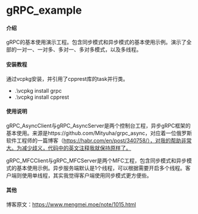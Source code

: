 # gRPC_example

#### 介绍
gRPC的基本使用演示工程。包含同步模式和异步模式的基本使用示例。演示了全部的一对一、一对多、多对一、多对多模式，以及多线程。


#### 安装教程
通过vcpkg安装，并引用了cpprest库的task并行类。

- .\vcpkg install grpc
- .\vcpkg install cpprest


#### 使用说明

gRPC_AsyncClient与gRPC_AsyncServer是两个控制台工程，异步gRPC框架的基本使用。来源是https://github.com/Mityuha/grpc_async，对应着一位俄罗斯软件工程师的一篇博客（https://habr.com/en/post/340758/），对我的帮助非常大。为减少歧义，代码中的英文注释我就保持原样了。

gRPC_MFCClient与gRPC_MFCServer是两个MFC工程，包含同步模式和异步模式的基本使用示例。异步服务端默认是1个线程，可以根据需要开启多个线程。客户端则使用单线程，其实我觉得客户端使用同步模式更方便些。

#### 其他
博客原文：https://www.mengmei.moe/note/1015.html
